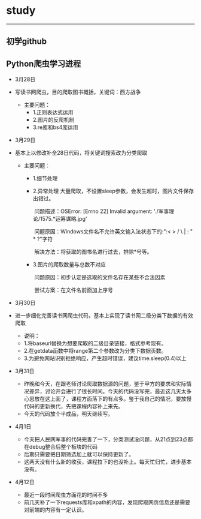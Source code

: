 # study
----------------------
初学github
--------------
##  Python爬虫学习进程

- 3月28日

- 	写读书网爬虫，目的爬取图书概括，关键词：西方战争
	
	- 	主要问题：
		- 1.正则表达式运用
		- 2.图片的反爬机制
		- 3.re库和bs4库运用
	
- 3月29日

- 基本上以修改补全28日代码，将关键词搜索改为分类爬取

  - 主要问题：

    - 1.细节处理
      
    - 2.异常处理   大量爬取，不设置sleep参数，会发生超时，图片文件保存出错过。    

      ​			问题描述：OSError: [Errno 22] Invalid argument: './军事理论/1575.*运筹谋略.jpg'

      ​			问题原因：Windows文件名不允许英文输入法状态下的:":< > / \ | : " * ?"字符

      ​			解决方法：将获取的图书名进行过去，排除*号等。

    - 3.图片的爬取数量与总数不对应  	

      ​			问题原因：初步认定是选取的文件名存在某些不合法因素  

      ​			尝试方案：在文件名前面加上序号

- 3月30日

- 进一步细化完善读书网爬虫代码，基本上实现了读书网二级分类下数据的有效爬取

	- 说明：
	- 	1.将baseurl替换为想要爬取的二级目录链接，格式参考现有。
	- 	2.在getdata函数中将range第二个参数改为分类下数据页数。
	- 	3.为避免网站识别拒绝响应，产生超时错误，建议time.sleep(0.4)以上
	
- 3月31日

  - 昨晚和今天，在跟老师讨论爬取数据源的问题，鉴于甲方的要求和实际情况差异，讨论开会进行了很长时间。今天的代码没写完，最近这几天太多心思放在这上面了，课程方面落下的有点多。鉴于我自己的情况，要放慢代码的更新换代，先把课程内容补上来先。
  - 今天的代码放个半成品，明天继续写。

- 4月1日
  - 今天把人民网军事的代码完善了一下，分类测试没问题，从21点到23点都在debug整合后整个板块的代码
  - 后期只需要把日期筛选加上就可以保持更新了。
  - 这两天没有什么新的收获，课程拉下的也没补上。每天忙归忙，进步基本没有。

- 4月12日
	-  最近一段时间爬虫方面花的时间不多
	-  前几天补了一下requests库和xpath的内容，发现爬取网页信息还是需要对前端的内容有一定认识。


